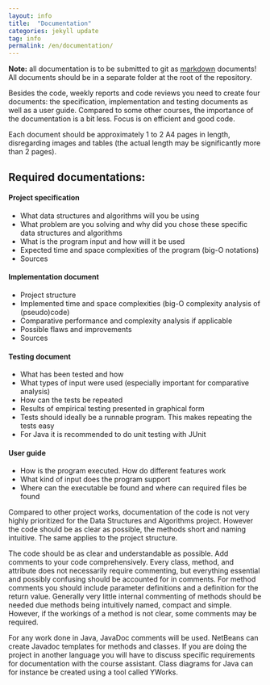 ```yaml
---
layout: info
title:  "Documentation"
categories: jekyll update
tag: info
permalink: /en/documentation/
---
```


**Note:** all documentation is to be submitted to git as [markdown](https://github.com/github/markup) documents! All documents should be in a separate folder at the root of the repository.

Besides the code, weekly reports and code reviews you need to create four documents: the specification, implementation and testing documents as well as a user guide. Compared to some other courses, the importance of the documentation is a bit less. Focus is on efficient and good code.

Each document should be approximately 1 to 2 A4 pages in length, disregarding images and tables (the actual length may be significantly more than 2 pages).

## Required documentations:

#### Project specification
* What data structures and algorithms will you be using
* What problem are you solving and why did you chose these specific data structures and algorithms
* What is the program input and how will it be used
* Expected time and space complexities of the program (big-O notations)
* Sources

#### Implementation document
* Project structure
* Implemented time and space complexities (big-O complexity analysis of (pseudo)code)
* Comparative performance and complexity analysis if applicable
* Possible flaws and improvements
* Sources

#### Testing document
* What has been tested and how
* What types of input were used (especially important for comparative analysis)
* How can the tests be repeated
* Results of empirical testing presented in graphical form
* Tests should ideally be a runnable program. This makes repeating the tests easy
* For Java it is recommended to do unit testing with JUnit

#### User guide
* How is the program executed. How do different features work
* What kind of input does the program support
* Where can the executable be found and where can required files be found


Compared to other project works, documentation of the code is not very highly prioritized for the Data Structures and Algorithms project. However the code should be as clear as possible, the methods short and naming intuitive. The same applies to the project structure.

The code should be as clear and understandable as possible. Add comments to your code comprehensively. Every class, method, and attribute does not necessarily require commenting, but everything essential and possibly confusing should be accounted for in comments. For method comments you should include parameter definitions and a definition for the return value. Generally very little internal commenting of methods should be needed due methods being intuitively named, compact and simple. However, if the workings of a method is not clear, some comments may be required.

For any work done in Java, JavaDoc comments will be used. NetBeans can create Javadoc templates for methods and classes. If you are doing the project in another language you will have to discuss specific requirements for documentation with the course assistant. Class diagrams for Java can for instance be created using a tool called YWorks.
